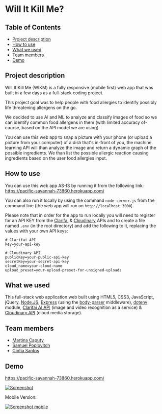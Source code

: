 # Will It Kill Me?

## Table of Contents

* [Project description](#desc)
* [How to use](#how)
* [What we used](#tech)
* [Team members](#team-members)
* [Demo](#demo)

## <a name="dec"></a> Project description

Will It Kill Me (WIKM) is a fully responsive (mobile first) web app that was built in a few days as a full-stack coding project.

This project goal was to help people with food allergies to identify possibly life threatening allergens on the go.

We decided to use AI and ML to analyze and classify images of food so we can identify common food allergens in them (with limited accuracy of-course, based on the API model we are using).

You can use this web app to snap a picture with your phone (or upload a picture from your computer) of a dish that's in-front of you, the machine learning API will than analyze the image and return a dynamic graph of the possible ingredients. We than list the possible allergic reaction causing ingredients based on the user food allergies input.

## <a name="how"></a>How to use

You can use this web app AS-IS by running it from the following link:
https://pacific-savannah-73860.herokuapp.com/

You can also run it locally by using the command `node server.js` from the command line (the web app will run on `http://localhost:3000`).

Please note that in order for the app to run locally you will need to register for an API KEY from the [Clarifai](https://www.clarifai.com/developer/account/keys) & [Cloudinary](https://cloudinary.com/users/register/free) APIs and to create a file named `.env` (in the root directory) and add the following to it, replacing the values with your own API keys:
```
# Clarifai API
key=your-api-key

# Cloudinary API
publicKey=your-public-api-key
secretKey=your-secret-api-key
cloud_name=your-cloud-name
upload_preset=your-upload-preset-for-unsigned-uploads
```

## <a name="tech"></a>What we used

This full-stack web application web built using HTML5, CSS3, JavaScript, jQuery, [Node.JS](https://nodejs.org/en/), [Express](https://expressjs.com/) (using the [body-parser](https://github.com/expressjs/body-parser) middleware), [dotenv](https://github.com/motdotla/dotenv) module, [Clarifai AI API](https://www.clarifai.com/) (image and video recognition as a service) & [Cloudinary API](https://cloudinary.com/) (cloud media storage).

## <a name="team-members"></a>Team members

* [Martina Caputy](https://github.com/mecaputy/)
* [Samuel Poplovitch](https://github.com/sam-pop/)
* [Cintia Santos](https://github.com/CintiaSantos/)

## <a name="demo"></a>Demo
https://pacific-savannah-73860.herokuapp.com/

[![Screenshot](https://s8.postimg.cc/ud4ca3xmd/ezgif.com-optimize.gif)](https://pacific-savannah-73860.herokuapp.com/)

Mobile Version:

[![Screenshot mobile](https://s8.postimg.cc/fno3jnpyt/image.jpg)](https://pacific-savannah-73860.herokuapp.com/)
